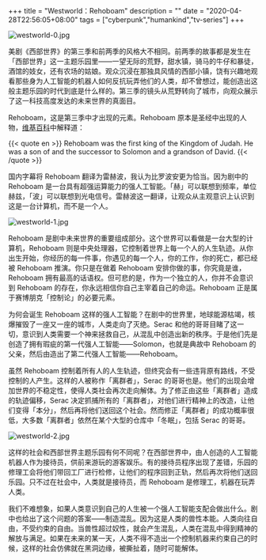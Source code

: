 +++
title = "Westworld：Rehoboam"
description = ""
date = "2020-04-28T22:56:05+08:00"
tags = ["cyberpunk","humankind","tv-series"]
+++

![westworld-0.jpg](/images/westworld-0.jpg "《西部世界》第三季")

美剧《西部世界》的第三季和前两季的风格大不相同。前两季的故事都是发生在「西部世界」这一主题乐园里——一望无际的荒野，甜水镇，骑马的牛仔和暴徒，酒馆的妓女，还有农场的姑娘。观众沉浸在那独具风情的西部小镇，饶有兴趣地观看那些身为人工智能的机器人如何反抗玩弄他们的人类，却不曾想过，能创造出这般主题乐园的时代到底是什么样的。第三季的镜头从荒野转向了城市，向观众展示了这一科技高度发达的未来世界的真面目。

Rehoboam，这是第三季中才出现的元素。Rehoboam 原本是圣经中出现的人物，[维基百科](https://en.wikipedia.org/wiki/Rehoboam)中解释道：

{{< quote en >}}
Rehoboam was the first king of the Kingdom of Judah. He was a son of and the successor to Solomon and a grandson of David.
{{< /quote >}}

国内字幕将 Rehoboam 翻译为雷赫波，我认为比罗波安更为恰当。因为剧中的 Rehoboam 是一台具有超强运算能力的强人工智能。「赫」可以联想到频率，单位赫兹，「波」可以联想到光电信号。雷赫波这一翻译，让观众从主观意识上认识到这是一台计算机，而不是一个人。

![westworld-1.jpg](/images/westworld-1.jpg "Rehoboam")

Rehoboam 是剧中未来世界的重要组成部分。这个世界可以看做是一台大型的计算机，Rehoboam 则是中央处理器，它控制着世界上每一个人的人生轨迹。从你出生开始，你经历的每一件事，你遇见的每一个人，你的工作，你的死亡，都已经被 Rehoboam 推演。你只是在做着 Rehoboam 安排你做的事，你究竟是谁，Rehoboam 拥有最高的话语权。但可悲的是，作为一个独立的人，你并不会意识到 Rehoboam 的存在，你永远相信你自己主宰着自己的命运。Rehoboam 正是属于赛博朋克「控制论」的必要元素。

为何会诞生 Rehoboam 这样的强人工智能？在剧中的世界里，地球能源枯竭，核爆摧毁了一座又一座的城市，人类走向了灭绝。Serac 和他的哥哥目睹了这一切，意识到人类需要一个神来拯救自己，从混乱中创造出新的秩序。于是他们先是创造了拥有瑕疵的第一代强人工智能——Solomon，也就是典故中 Rehoboam 的父亲，然后由造出了第二代强人工智能——Rehoboam。

虽然 Rehoboam 控制着所有人的人生轨迹，但终究会有一些违背原有路线，不受控制的人产生。这样的人被称作「离群者」，Serac 的哥哥也是。他们的出现会增加世界的不稳定性，使得人类社会再次走向解体。为了修正由这些「离群者」造成的轨迹偏移，Serac 决定抓捕所有的「离群者」，对他们进行精神上的改造，让他们变得「本分」，然后再将他们送回这个社会。然而修正「离群者」的成功概率很低，大多数「离群者」依然在某个大型的仓库中「冬眠」，包括 Serac 的哥哥。

![westworld-2.jpg](/images/westworld-2.jpg "黑色色环代表世界秩序的偏离程度")

这样的社会和西部世界主题乐园有何不同呢？在西部世界中，由人创造的人工智能机器人作为接待员，供前来游玩的游客娱乐。有的接待员程序出现了差错，乐园的修理工会将他们带回工厂进行检修，让他们的程序回到正轨，然后再次将他们送回乐园。只不过在社会中，人类就是接待员，而 Rehoboam 是修理工，机器在玩弄人类。

我们不难想象，如果人类意识到自己的人生被一个强人工智能支配会做出什么。剧中也给出了这个问题的答案——制造混乱。因为这是人类的兽性本能。人类向往自由，不受约束的自由。当兽性超过奴性，就会产生混乱，人类在混乱中得到精神的解放与满足。如果在未来的某一天，人类不得不造出一个控制机器来约束自己的时候，这样的社会仿佛就在黑洞边缘，被撕扯着，随时可能解体。